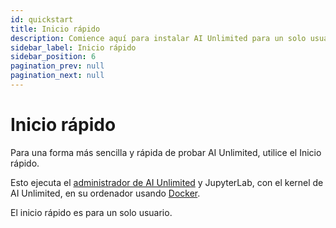 ```yaml
---
id: quickstart
title: Inicio rápido
description: Comience aquí para instalar AI Unlimited para un solo usuario.
sidebar_label: Inicio rápido
sidebar_position: 6
pagination_prev: null
pagination_next: null
---
```


# Inicio rápido

Para una forma más sencilla y rápida de probar AI Unlimited, utilice el Inicio rápido. 

Esto ejecuta el [administrador de AI Unlimited](../../glossary.md#ai-unlimited-manager) y JupyterLab, con el kernel de AI Unlimited, en su ordenador usando [Docker](https://www.docker.com/). 

El inicio rápido es para un solo usuario.

